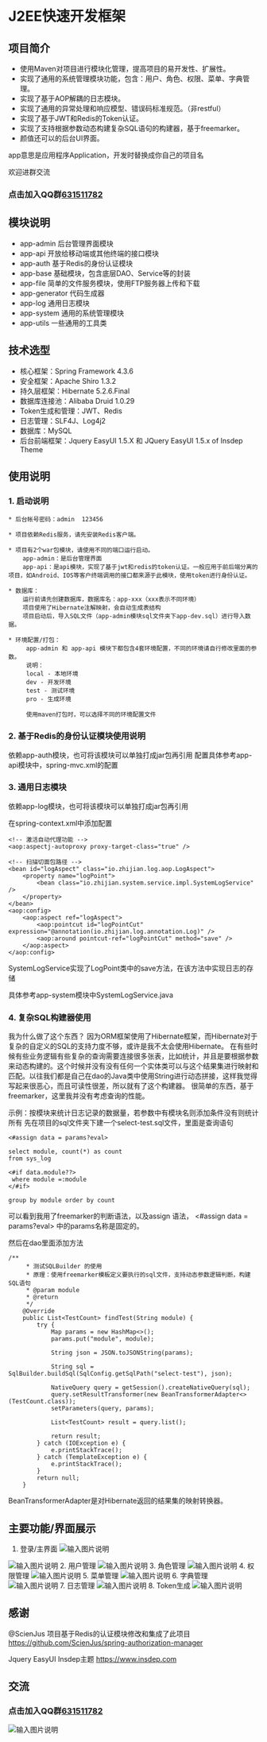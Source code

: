 #  J2EE快速开发框架

## 项目简介

- 使用Maven对项目进行模块化管理，提高项目的易开发性、扩展性。
- 实现了通用的系统管理模块功能，包含：用户、角色、权限、菜单、字典管理。
- 实现了基于AOP解耦的日志模块。
- 实现了通用的异常处理和响应模型、错误码标准规范。（非restful）
- 实现了基于JWT和Redis的Token认证。
- 实现了支持根据参数动态构建复杂SQL语句的构建器，基于freemarker。
- 颜值还可以的后台UI界面。

app意思是应用程序Application，开发时替换成你自己的项目名

欢迎进群交流

### 点击加入QQ群[631511782](https://jq.qq.com/?_wv=1027&k=47ErLEy)

## 模块说明
- app-admin         后台管理界面模块
- app-api           开放给移动端或其他终端的接口模块
- app-auth          基于Redis的身份认证模块
- app-base          基础模块，包含底层DAO、Service等的封装
- app-file          简单的文件服务模块，使用FTP服务器上传和下载
- app-generator     代码生成器
- app-log           通用日志模块
- app-system        通用的系统管理模块
- app-utils         一些通用的工具类

## 技术选型
- 核心框架：Spring Framework 4.3.6
- 安全框架：Apache Shiro 1.3.2
- 持久层框架：Hibernate 5.2.6.Final
- 数据库连接池：Alibaba Druid 1.0.29
- Token生成和管理：JWT、Redis
- 日志管理：SLF4J、Log4j2
- 数据库：MySQL
- 后台前端框架：Jquery EasyUI 1.5.X 和 JQuery EasyUI 1.5.x of Insdep Theme 

## 使用说明

### 1. 启动说明

    * 后台帐号密码：admin  123456

    * 项目依赖Redis服务，请先安装Redis客户端。
    
    * 项目有2个war包模块，请使用不同的端口运行启动。
        app-admin：是后台管理界面
        app-api：是api模块，实现了基于jwt和redis的token认证。一般应用于前后端分离的项目，如Android、IOS等客户终端调用的接口都来源于此模块，使用token进行身份认证。
        
    * 数据库：
        运行前请先创建数据库，数据库名：app-xxx（xxx表示不同环境）
        项目使用了Hibernate注解映射，会自动生成表结构
        项目启动后，导入SQL文件（app-admin模块sql文件夹下app-dev.sql）进行导入数据。
        
    * 环境配置/打包：
    	 app-admin 和 app-api 模块下都包含4套环境配置，不同的环境请自行修改里面的参数。
    	 说明：
    	 local - 本地环境
    	 dev - 开发环境
    	 test - 测试环境
    	 pro - 生成环境
    	 
    	 使用maven打包时，可以选择不同的环境配置文件
    	 
    
### 2. 基于Redis的身份认证模块使用说明
依赖app-auth模块，也可将该模块可以单独打成jar包再引用
配置具体参考app-api模块中，spring-mvc.xml的配置

### 3. 通用日志模块
依赖app-log模块，也可将该模块可以单独打成jar包再引用

在spring-context.xml中添加配置

    <!-- 激活自动代理功能 -->
    <aop:aspectj-autoproxy proxy-target-class="true" />

    <!-- 扫描切面包路径 -->
    <bean id="logAspect" class="io.zhijian.log.aop.LogAspect">
        <property name="logPoint">
            <bean class="io.zhijian.system.service.impl.SystemLogService" />
        </property>
    </bean>
    <aop:config>
        <aop:aspect ref="logAspect">
            <aop:pointcut id="logPointCut" expression="@annotation(io.zhijian.log.annotation.Log)" />
            <aop:around pointcut-ref="logPointCut" method="save" />
        </aop:aspect>
    </aop:config>

SystemLogService实现了LogPoint类中的save方法，在该方法中实现日志的存储

具体参考app-system模块中SystemLogService.java

### 4. 复杂SQL构建器使用
我为什么做了这个东西？
因为ORM框架使用了Hibernate框架，而Hibernate对于复杂的自定义的SQL的支持力度不够，或许是我不太会使用Hibernate。
在有些时候有些业务逻辑有些复杂的查询需要连接很多张表，比如统计，并且是要根据参数来动态构建的。这个时候并没有没有任何一个实体类可以与这个结果集进行映射和匹配。以往我们都是自己在dao的Java类中使用String进行动态拼接，这样我觉得写起来很恶心，而且可读性很差，所以就有了这个构建器。
很简单的东西，基于freemarker，这里我并没有考虑查询的性能。

示例：按模块来统计日志记录的数据量，若参数中有模块名则添加条件没有则统计所有
先在项目的sql文件夹下建一个select-test.sql文件，里面是查询语句
```
<#assign data = params?eval>

select module, count(*) as count
from sys_log

<#if data.module??>
 where module =:module
</#if>

group by module order by count
```
可以看到我用了freemarker的判断语法，以及assign 语法， <#assign data = params?eval> 中的params名称是固定的。

然后在dao里面添加方法
```
/**
     * 测试SQLBuilder 的使用
     * 原理：使用freemarker模板定义要执行的sql文件，支持动态参数逻辑判断，构建SQL语句
     * @param module
     * @return
     */
    @Override
    public List<TestCount> findTest(String module) {
        try {
            Map params = new HashMap<>();
            params.put("module", module);

            String json = JSON.toJSONString(params);

            String sql = SqlBuilder.buildSql(SqlConfig.getSqlPath("select-test"), json);

            NativeQuery query = getSession().createNativeQuery(sql);
            query.setResultTransformer(new BeanTransformerAdapter<>(TestCount.class));
            setParameters(query, params);

            List<TestCount> result = query.list();

            return result;
        } catch (IOException e) {
            e.printStackTrace();
        } catch (TemplateException e) {
            e.printStackTrace();
        }
        return null;
    }
```

BeanTransformerAdapter是对Hibernate返回的结果集的映射转换器。



## 主要功能/界面展示
 1. 登录/主界面
![输入图片说明](http://git.oschina.net/uploads/images/2017/0410/203422_ea01c37b_24573.png "在这里输入图片标题")

![输入图片说明](http://git.oschina.net/uploads/images/2017/0410/203217_f903a471_24573.png "在这里输入图片标题")
 2. 用户管理
![输入图片说明](http://git.oschina.net/uploads/images/2017/0410/203237_02adaefc_24573.png "在这里输入图片标题")
 3. 角色管理
![输入图片说明](http://git.oschina.net/uploads/images/2017/0410/203251_fb0ac960_24573.png "在这里输入图片标题")
 4. 权限管理
![输入图片说明](http://git.oschina.net/uploads/images/2017/0410/203306_7984a3f7_24573.png "在这里输入图片标题")
 5. 菜单管理
![输入图片说明](http://git.oschina.net/uploads/images/2017/0410/203319_f4a01aeb_24573.png "在这里输入图片标题")
 6. 字典管理
![输入图片说明](http://git.oschina.net/uploads/images/2017/0410/203332_689beffb_24573.png "在这里输入图片标题")
 7. 日志管理
![输入图片说明](http://git.oschina.net/uploads/images/2017/0410/203347_cdaeb8a5_24573.png "在这里输入图片标题")
 8. Token生成
![输入图片说明](http://git.oschina.net/uploads/images/2017/0410/203625_17874873_24573.png "在这里输入图片标题")


## 感谢
@ScienJus
项目基于Redis的认证模块修改和集成了此项目
https://github.com/ScienJus/spring-authorization-manager

Jquery EasyUI Insdep主题
https://www.insdep.com

## 交流
### 点击加入QQ群[631511782](https://jq.qq.com/?_wv=1027&k=47ErLEy)

![输入图片说明](http://git.oschina.net/uploads/images/2017/0410/203156_d7a3b7fd_24573.png "在这里输入图片标题")
